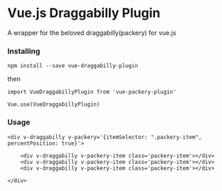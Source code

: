 # Vue.js Draggabilly Plugin

A wrapper for the beloved draggabilly(packery) for vue.js

### Installing

```
npm install --save vue-draggabilly-plugin
```

then

```
import VueDraggabillyPlugin from 'vue-packery-plugin'

Vue.use(VueDraggabillyPlugin)
```

### Usage

```
<div v-draggabilly v-packery='{itemSelector: ".packery-item", percentPosition: true}'>

    <div v-draggabilly v-packery-item class='packery-item'></div>
    <div v-draggabilly v-packery-item class='packery-item'></div>
    <div v-draggabilly v-packery-item class='packery-item'></div>

</div>
```

